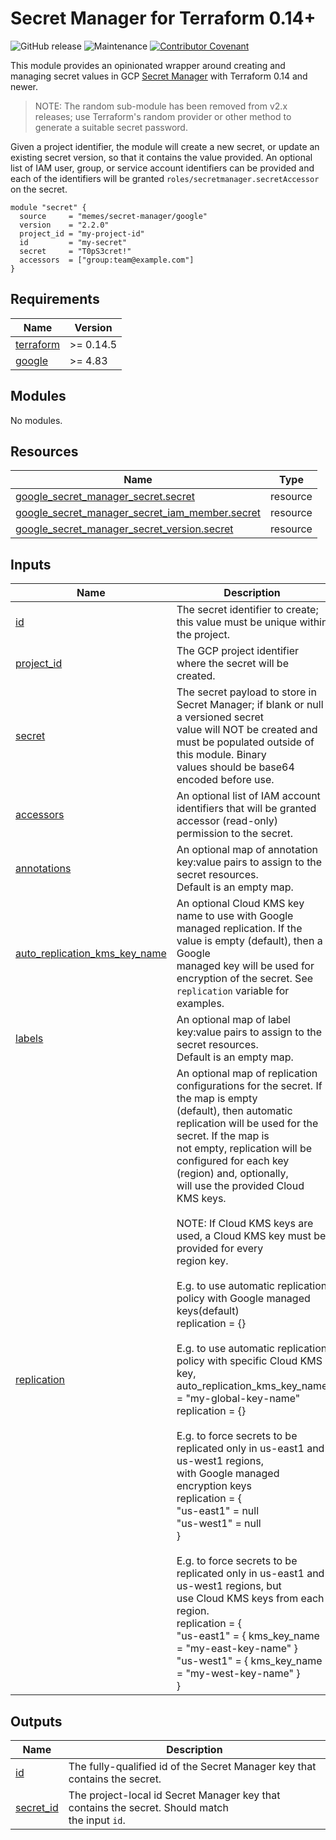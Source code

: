 # Secret Manager for Terraform 0.14+

![GitHub release](https://img.shields.io/github/v/release/memes/terraform-google-secret-manager?sort=semver)
![Maintenance](https://img.shields.io/maintenance/yes/2023)
[![Contributor Covenant](https://img.shields.io/badge/Contributor%20Covenant-2.1-4baaaa.svg)](CODE_OF_CONDUCT.md)

This module provides an opinionated wrapper around creating and managing secret values
in GCP [Secret Manager](https://cloud.google.com/secret-manager) with Terraform
0.14 and newer.

> NOTE: The random sub-module has been removed from v2.x releases; use Terraform's
> random provider or other method to generate a suitable secret password.

<!-- spell-checker: ignore secretmanager cret -->
Given a project identifier, the module will create a new secret, or update an
existing secret version, so that it contains the value provided. An optional list
of IAM user, group, or service account identifiers can be provided and each of
the identifiers will be granted `roles/secretmanager.secretAccessor` on the secret.

```hcl
module "secret" {
  source     = "memes/secret-manager/google"
  version    = "2.2.0"
  project_id = "my-project-id"
  id         = "my-secret"
  secret     = "T0pS3cret!"
  accessors  = ["group:team@example.com"]
}
```

<!-- spell-checker:ignore markdownlint -->
<!-- markdownlint-disable MD033 MD034-->
<!-- BEGINNING OF PRE-COMMIT-TERRAFORM DOCS HOOK -->
## Requirements

| Name | Version |
|------|---------|
| <a name="requirement_terraform"></a> [terraform](#requirement\_terraform) | >= 0.14.5 |
| <a name="requirement_google"></a> [google](#requirement\_google) | >= 4.83 |

## Modules

No modules.

## Resources

| Name | Type |
|------|------|
| [google_secret_manager_secret.secret](https://registry.terraform.io/providers/hashicorp/google/latest/docs/resources/secret_manager_secret) | resource |
| [google_secret_manager_secret_iam_member.secret](https://registry.terraform.io/providers/hashicorp/google/latest/docs/resources/secret_manager_secret_iam_member) | resource |
| [google_secret_manager_secret_version.secret](https://registry.terraform.io/providers/hashicorp/google/latest/docs/resources/secret_manager_secret_version) | resource |

## Inputs

| Name | Description | Type | Default | Required |
|------|-------------|------|---------|:--------:|
| <a name="input_id"></a> [id](#input\_id) | The secret identifier to create; this value must be unique within the project. | `string` | n/a | yes |
| <a name="input_project_id"></a> [project\_id](#input\_project\_id) | The GCP project identifier where the secret will be created. | `string` | n/a | yes |
| <a name="input_secret"></a> [secret](#input\_secret) | The secret payload to store in Secret Manager; if blank or null a versioned secret<br>value will NOT be created and must be populated outside of this module. Binary<br>values should be base64 encoded before use. | `string` | n/a | yes |
| <a name="input_accessors"></a> [accessors](#input\_accessors) | An optional list of IAM account identifiers that will be granted accessor (read-only)<br>permission to the secret. | `list(string)` | `[]` | no |
| <a name="input_annotations"></a> [annotations](#input\_annotations) | An optional map of annotation key:value pairs to assign to the secret resources.<br>Default is an empty map. | `map(string)` | `{}` | no |
| <a name="input_auto_replication_kms_key_name"></a> [auto\_replication\_kms\_key\_name](#input\_auto\_replication\_kms\_key\_name) | An optional Cloud KMS key name to use with Google managed replication. If the value is empty (default), then a Google<br>managed key will be used for encryption of the secret. See `replication` variable for examples. | `string` | `""` | no |
| <a name="input_labels"></a> [labels](#input\_labels) | An optional map of label key:value pairs to assign to the secret resources.<br>Default is an empty map. | `map(string)` | `{}` | no |
| <a name="input_replication"></a> [replication](#input\_replication) | An optional map of replication configurations for the secret. If the map is empty<br>(default), then automatic replication will be used for the secret. If the map is<br>not empty, replication will be configured for each key (region) and, optionally,<br>will use the provided Cloud KMS keys.<br><br>NOTE: If Cloud KMS keys are used, a Cloud KMS key must be provided for every<br>region key.<br><br>E.g. to use automatic replication policy with Google managed keys(default)<br>replication = {}<br><br>E.g. to use automatic replication policy with specific Cloud KMS key,<br>auto\_replication\_kms\_key\_name = "my-global-key-name"<br>replication = {}<br><br>E.g. to force secrets to be replicated only in us-east1 and us-west1 regions,<br>with Google managed encryption keys<br>replication = {<br>  "us-east1" = null<br>  "us-west1" = null<br>}<br><br>E.g. to force secrets to be replicated only in us-east1 and us-west1 regions, but<br>use Cloud KMS keys from each region.<br>replication = {<br>  "us-east1" = { kms\_key\_name = "my-east-key-name" }<br>  "us-west1" = { kms\_key\_name = "my-west-key-name" }<br>} | <pre>map(object({<br>    kms_key_name = string<br>  }))</pre> | `{}` | no |

## Outputs

| Name | Description |
|------|-------------|
| <a name="output_id"></a> [id](#output\_id) | The fully-qualified id of the Secret Manager key that contains the secret. |
| <a name="output_secret_id"></a> [secret\_id](#output\_secret\_id) | The project-local id Secret Manager key that contains the secret. Should match<br>the input `id`. |
<!-- END OF PRE-COMMIT-TERRAFORM DOCS HOOK -->
<!-- markdownlint-enable MD033 MD034 -->
